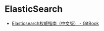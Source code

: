 # ElasticSearch

* [Elasticsearch权威指南（中文版） -
GitBook](https://www.gitbook.com/book/looly/elasticsearch-the-definitive-guide-cn/details)

